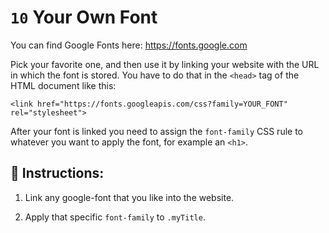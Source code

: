 # `10` Your Own Font

You can find Google Fonts here: https://fonts.google.com

Pick your favorite one, and then use it by linking your website with the URL in which the font is stored. You have to do that in the `<head>` tag of the HTML document like this:

```Plain/Text
<link href="https://fonts.googleapis.com/css?family=YOUR_FONT" rel="stylesheet">
```

After your font is linked you need to assign the `font-family` CSS rule to whatever you want to apply the font, for example an `<h1>`.

## 📝 Instructions:

1. Link any google-font that you like into the website.

2. Apply that specific `font-family` to `.myTitle`.

